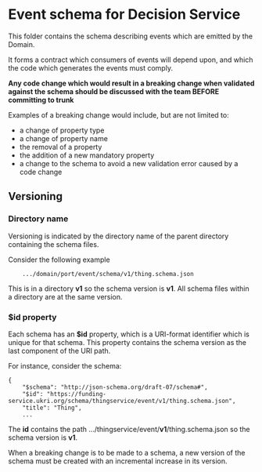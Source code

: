 # Event schema for Decision Service

This folder contains the schema describing events which are emitted by the Domain.

It forms a contract which consumers of events will depend upon, and which the code which generates the events must comply.

**Any code change which would result in a breaking change when validated against the schema should be discussed with the team BEFORE committing to trunk**

Examples of a breaking change would include, but are not limited to:

-   a change of property type
-   a change of property name
-   the removal of a property
-   the addition of a new mandatory property
-   a change to the schema to avoid a new validation error caused by a code change

## Versioning

### Directory name

Versioning is indicated by the directory name of the parent directory containing the schema files.

Consider the following example

```
    .../domain/port/event/schema/v1/thing.schema.json

```

This is in a directory **v1** so the schema version is **v1**. All schema files within a directory are at the same version.

### $id property

Each schema has an **$id** property, which is a URI-format identifier which is unique for that schema. This property contains the schema version as the last component of the URI path.

For instance, consider the schema:

```
{
    "$schema": "http://json-schema.org/draft-07/schema#",
    "$id": "https://funding-service.ukri.org/schema/thingservice/event/v1/thing.schema.json",
    "title": "Thing",
    ...
```

The **id** contains the path .../thingservice/event/**v1**/thing.schema.json so the schema version is **v1**.

When a breaking change is to be made to a schema, a new version of the schema must be created with an incremental increase in its version.
